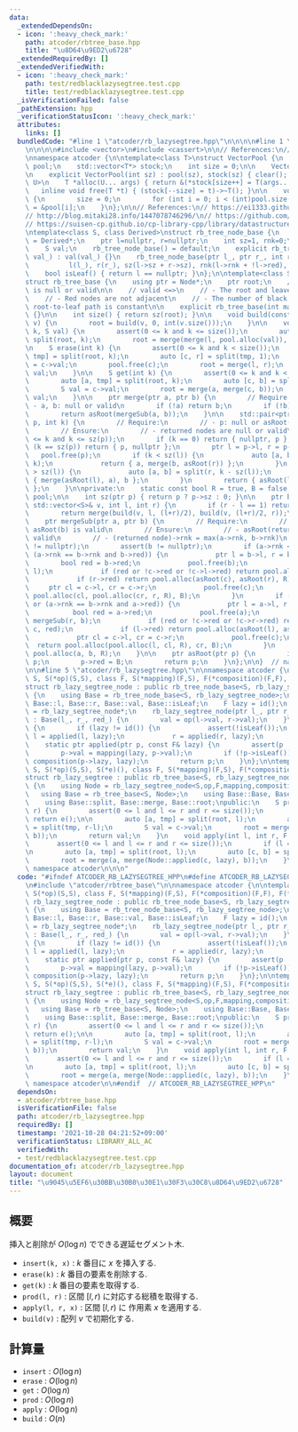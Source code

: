 ```yaml
---
data:
  _extendedDependsOn:
  - icon: ':heavy_check_mark:'
    path: atcoder/rbtree_base.hpp
    title: "\u8D64\u9ED2\u6728"
  _extendedRequiredBy: []
  _extendedVerifiedWith:
  - icon: ':heavy_check_mark:'
    path: test/redblacklazysegtree.test.cpp
    title: test/redblacklazysegtree.test.cpp
  _isVerificationFailed: false
  _pathExtension: hpp
  _verificationStatusIcon: ':heavy_check_mark:'
  attributes:
    links: []
  bundledCode: "#line 1 \"atcoder/rb_lazysegtree.hpp\"\n\n\n\n#line 1 \"atcoder/rbtree_base.hpp\"\
    \n\n\n\n#include <vector>\n#include <cassert>\n\n// References:\n// https://ei1333.github.io/library/other/vector-pool.cpp\n\
    \nnamespace atcoder {\n\ntemplate<class T>\nstruct VectorPool {\n    std::vector<T>\
    \ pool;\n    std::vector<T*> stock;\n    int size = 0;\n\n    VectorPool() = default;\n\
    \n    explicit VectorPool(int sz) : pool(sz), stock(sz) { clear(); }\n\n    template<typename...\
    \ U>\n    T *alloc(U... args) { return &(*stock[size++] = T(args...)); }\n\n \
    \   inline void free(T *t) { (stock[--size] = t)->~T(); }\n\n    void clear()\
    \ {\n        size = 0;\n        for (int i = 0; i < (int)pool.size(); i++) stock[i]\
    \ = &pool[i];\n    }\n};\n\n// References:\n// https://ei1333.github.io/library/structure/bbst/lazy-red-black-tree.cpp\n\
    // http://blog.mitaki28.info/1447078746296/\n// https://github.com/atcoder/ac-library/blob/master/atcoder/lazysegtree.hpp\n\
    // https://suisen-cp.github.io/cp-library-cpp/library/datastructure/lazy_eval_dynamic_sequence.hpp\n\
    \ntemplate<class S, class Derived>\nstruct rb_tree_node_base {\n    using ptr\
    \ = Derived*;\n    ptr l=nullptr, r=nullptr;\n    int sz=1, rnk=0;\n    bool red=false;\n\
    \    S val;\n    rb_tree_node_base() = default;\n    explicit rb_tree_node_base(S\
    \ val_) : val(val_) {}\n    rb_tree_node_base(ptr l_, ptr r_, int red_) :\n  \
    \          l(l_), r(r_), sz(l->sz + r->sz), rnk(l->rnk + !l->red), red(red_) {}\n\
    \    bool isLeaf() { return l == nullptr; }\n};\n\ntemplate<class S, class Node>\n\
    struct rb_tree_base {\n    using ptr = Node*;\n    ptr root;\n    // Ensure: root\
    \ is null or valid\n\n    // valid <=>\n    // - The root and leaves are black\n\
    \    // - Red nodes are not adjacent\n    // - The number of black nodes on the\
    \ root-to-leaf path is constant\n\n    explicit rb_tree_base(int max_n) : pool(2*max_n-1)\
    \ {}\n\n    int size() { return sz(root); }\n\n    void build(const std::vector<S>&\
    \ v) {\n        root = build(v, 0, int(v.size()));\n    }\n\n    void insert(int\
    \ k, S val) {\n        assert(0 <= k and k <= size());\n        auto [l, r] =\
    \ split(root, k);\n        root = merge(merge(l, pool.alloc(val)), r);\n    }\n\
    \n    S erase(int k) {\n        assert(0 <= k and k < size());\n        auto [l,\
    \ tmp] = split(root, k);\n        auto [c, r] = split(tmp, 1);\n        S val\
    \ = c->val;\n        pool.free(c);\n        root = merge(l, r);\n        return\
    \ val;\n    }\n\n    S get(int k) {\n        assert(0 <= k and k < size());\n\
    \        auto [a, tmp] = split(root, k);\n        auto [c, b] = split(tmp, 1);\n\
    \        S val = c->val;\n        root = merge(a, merge(c, b));\n        return\
    \ val;\n    }\n\n    ptr merge(ptr a, ptr b) {\n        // Require:\n        //\
    \ - a, b: null or valid\n        if (!a) return b;\n        if (!b) return a;\n\
    \        return asRoot(mergeSub(a, b));\n    }\n\n    std::pair<ptr, ptr> split(ptr\
    \ p, int k) {\n        // Require:\n        // - p: null or asRoot(p) is valid\n\
    \        // Ensure:\n        // - returned nodes are null or valid\n        assert(0\
    \ <= k and k <= sz(p));\n        if (k == 0) return { nullptr, p };\n        if\
    \ (k == sz(p)) return { p, nullptr };\n        ptr l = p->l, r = p->r;\n     \
    \   pool.free(p);\n        if (k < sz(l)) {\n            auto [a, b] = split(l,\
    \ k);\n            return { a, merge(b, asRoot(r)) };\n        }\n        if (k\
    \ > sz(l)) {\n            auto [a, b] = split(r, k - sz(l));\n            return\
    \ { merge(asRoot(l), a), b };\n        }\n        return { asRoot(l), asRoot(r)\
    \ };\n    }\n\nprivate:\n    static const bool R = true, B = false;\n\n    VectorPool<Node>\
    \ pool;\n\n    int sz(ptr p) { return p ? p->sz : 0; }\n\n    ptr build(const\
    \ std::vector<S>& v, int l, int r) {\n        if (r - l == 1) return pool.alloc(v[l]);\n\
    \        return merge(build(v, l, (l+r)/2), build(v, (l+r)/2, r));\n    }\n\n\
    \    ptr mergeSub(ptr a, ptr b) {\n        // Require:\n        // - asRoot(a),\
    \ asRoot(b) is valid\n        // Ensure:\n        // - asRoot(returned node) is\
    \ valid\n        // - (returned node)->rnk = max(a->rnk, b->rnk)\n        assert(a\
    \ != nullptr);\n        assert(b != nullptr);\n        if (a->rnk < b->rnk or\
    \ (a->rnk == b->rnk and b->red)) {\n            ptr l = b->l, r = b->r;\n    \
    \        bool red = b->red;\n            pool.free(b);\n            ptr c = mergeSub(a,\
    \ l);\n            if (red or !c->red or !c->l->red) return pool.alloc(c, r, red);\n\
    \            if (r->red) return pool.alloc(asRoot(c), asRoot(r), R);\n       \
    \     ptr cl = c->l, cr = c->r;\n            pool.free(c);\n            return\
    \ pool.alloc(cl, pool.alloc(cr, r, R), B);\n        }\n        if (a->rnk > b->rnk\
    \ or (a->rnk == b->rnk and a->red)) {\n            ptr l = a->l, r = a->r;\n \
    \           bool red = a->red;\n            pool.free(a);\n            ptr c =\
    \ mergeSub(r, b);\n            if (red or !c->red or !c->r->red) return pool.alloc(l,\
    \ c, red);\n            if (l->red) return pool.alloc(asRoot(l), asRoot(c), R);\n\
    \            ptr cl = c->l, cr = c->r;\n            pool.free(c);\n          \
    \  return pool.alloc(pool.alloc(l, cl, R), cr, B);\n        }\n        return\
    \ pool.alloc(a, b, R);\n    }\n\n    ptr asRoot(ptr p) {\n        if (!p) return\
    \ p;\n        p->red = B;\n        return p;\n    }\n};\n\n}  // namespace atcoder\n\
    \n\n#line 5 \"atcoder/rb_lazysegtree.hpp\"\n\nnamespace atcoder {\n\ntemplate<class\
    \ S, S(*op)(S,S), class F, S(*mapping)(F,S), F(*composition)(F,F), F(*id)()>\n\
    struct rb_lazy_segtree_node : public rb_tree_node_base<S, rb_lazy_segtree_node<S,op,F,mapping,composition,id>>\
    \ {\n    using Base = rb_tree_node_base<S, rb_lazy_segtree_node>;\n    using Base::Base,\
    \ Base::l, Base::r, Base::val, Base::isLeaf;\n    F lazy = id();\n    using ptr\
    \ = rb_lazy_segtree_node*;\n    rb_lazy_segtree_node(ptr l_, ptr r_, int red_)\
    \ : Base(l_, r_, red_) {\n        val = op(l->val, r->val);\n    }\n    ~rb_lazy_segtree_node()\
    \ {\n        if (lazy != id()) {\n            assert(!isLeaf());\n           \
    \ l = applied(l, lazy);\n            r = applied(r, lazy);\n        }\n    }\n\
    \    static ptr applied(ptr p, const F& lazy) {\n        assert(p != nullptr);\n\
    \        p->val = mapping(lazy, p->val);\n        if (!p->isLeaf()) p->lazy =\
    \ composition(p->lazy, lazy);\n        return p;\n    }\n};\n\ntemplate<class\
    \ S, S(*op)(S,S), S(*e)(), class F, S(*mapping)(F,S), F(*composition)(F,F), F(*id)()>\n\
    struct rb_lazy_segtree : public rb_tree_base<S, rb_lazy_segtree_node<S,op,F,mapping,composition,id>>\
    \ {\n    using Node = rb_lazy_segtree_node<S,op,F,mapping,composition,id>;\n \
    \   using Base = rb_tree_base<S, Node>;\n    using Base::Base, Base::size;\nprivate:\n\
    \    using Base::split, Base::merge, Base::root;\npublic:\n    S prod(int l, int\
    \ r) {\n        assert(0 <= l and l <= r and r <= size());\n        if (l == r)\
    \ return e();\n\n        auto [a, tmp] = split(root, l);\n        auto [c, b]\
    \ = split(tmp, r-l);\n        S val = c->val;\n        root = merge(a, merge(c,\
    \ b));\n        return val;\n    }\n    void apply(int l, int r, F lazy) {\n \
    \       assert(0 <= l and l <= r and r <= size());\n        if (l == r) return;\n\
    \n        auto [a, tmp] = split(root, l);\n        auto [c, b] = split(tmp, r-l);\n\
    \        root = merge(a, merge(Node::applied(c, lazy), b));\n    }\n};\n\n}  //\
    \ namespace atcoder\n\n\n"
  code: "#ifndef ATCODER_RB_LAZYSEGTREE_HPP\n#define ATCODER_RB_LAZYSEGTREE_HPP 1\n\
    \n#include \"atcoder/rbtree_base\"\n\nnamespace atcoder {\n\ntemplate<class S,\
    \ S(*op)(S,S), class F, S(*mapping)(F,S), F(*composition)(F,F), F(*id)()>\nstruct\
    \ rb_lazy_segtree_node : public rb_tree_node_base<S, rb_lazy_segtree_node<S,op,F,mapping,composition,id>>\
    \ {\n    using Base = rb_tree_node_base<S, rb_lazy_segtree_node>;\n    using Base::Base,\
    \ Base::l, Base::r, Base::val, Base::isLeaf;\n    F lazy = id();\n    using ptr\
    \ = rb_lazy_segtree_node*;\n    rb_lazy_segtree_node(ptr l_, ptr r_, int red_)\
    \ : Base(l_, r_, red_) {\n        val = op(l->val, r->val);\n    }\n    ~rb_lazy_segtree_node()\
    \ {\n        if (lazy != id()) {\n            assert(!isLeaf());\n           \
    \ l = applied(l, lazy);\n            r = applied(r, lazy);\n        }\n    }\n\
    \    static ptr applied(ptr p, const F& lazy) {\n        assert(p != nullptr);\n\
    \        p->val = mapping(lazy, p->val);\n        if (!p->isLeaf()) p->lazy =\
    \ composition(p->lazy, lazy);\n        return p;\n    }\n};\n\ntemplate<class\
    \ S, S(*op)(S,S), S(*e)(), class F, S(*mapping)(F,S), F(*composition)(F,F), F(*id)()>\n\
    struct rb_lazy_segtree : public rb_tree_base<S, rb_lazy_segtree_node<S,op,F,mapping,composition,id>>\
    \ {\n    using Node = rb_lazy_segtree_node<S,op,F,mapping,composition,id>;\n \
    \   using Base = rb_tree_base<S, Node>;\n    using Base::Base, Base::size;\nprivate:\n\
    \    using Base::split, Base::merge, Base::root;\npublic:\n    S prod(int l, int\
    \ r) {\n        assert(0 <= l and l <= r and r <= size());\n        if (l == r)\
    \ return e();\n\n        auto [a, tmp] = split(root, l);\n        auto [c, b]\
    \ = split(tmp, r-l);\n        S val = c->val;\n        root = merge(a, merge(c,\
    \ b));\n        return val;\n    }\n    void apply(int l, int r, F lazy) {\n \
    \       assert(0 <= l and l <= r and r <= size());\n        if (l == r) return;\n\
    \n        auto [a, tmp] = split(root, l);\n        auto [c, b] = split(tmp, r-l);\n\
    \        root = merge(a, merge(Node::applied(c, lazy), b));\n    }\n};\n\n}  //\
    \ namespace atcoder\n\n#endif  // ATCODER_RB_LAZYSEGTREE_HPP\n"
  dependsOn:
  - atcoder/rbtree_base.hpp
  isVerificationFile: false
  path: atcoder/rb_lazysegtree.hpp
  requiredBy: []
  timestamp: '2021-10-28 04:21:52+09:00'
  verificationStatus: LIBRARY_ALL_AC
  verifiedWith:
  - test/redblacklazysegtree.test.cpp
documentation_of: atcoder/rb_lazysegtree.hpp
layout: document
title: "\u9045\u5EF6\u30BB\u30B0\u30E1\u30F3\u30C8\u8D64\u9ED2\u6728"
---
```


## 概要

挿入と削除が $O(\log n)$ でできる遅延セグメント木.

- `insert(k, x)` : $k$ 番目に $x$ を挿入する.
- `erase(k)` : $k$ 番目の要素を削除する.
- `get(k)` : $k$ 番目の要素を取得する.
- `prod(l, r)` : 区間 $[l, r)$ に対応する総積を取得する.
- `apply(l, r, x)` : 区間 $[l, r)$ に 作用素 $x$ を適用する.
- `build(v)` : 配列 $v$ で初期化する.


## 計算量

- `insert` : $O(\log n)$
- `erase` : $O(\log n)$
- `get` : $O(\log n)$
- `prod` : $O(\log n)$
- `apply` : $O(\log n)$
- `build` : $O(n)$

